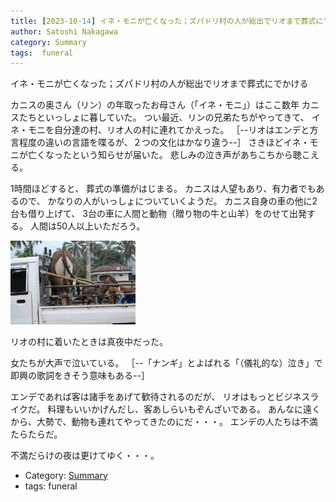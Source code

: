 ```yaml
---
title: [2023-10-14] イネ・モニが亡くなった；ズパドリ村の人が総出でリオまで葬式にでかける ---遠い村からはるばるやってきた僕達を冷淡に迎えるリオの人たち・・・
author: Satoshi Nakagawa
category: Summary
tags:  funeral
---
```


イネ・モニが亡くなった；ズパドリ村の人が総出でリオまで葬式にでかける

 カニスの奥さん（リン）の年取ったお母さん（「イネ・モニ」）はここ数年
カニスたちといっしょに暮していた。
つい最近、リンの兄弟たちがやってきて、
イネ・モニを自分達の村、リオ人の村に連れてかえった。
［--リオはエンデと方言程度の違いの言語を喋るが、２つの文化はかなり違う--］
さきほどイネ・モニが亡くなったという知らせが届いた。
悲しみの泣き声があちこちから聴こえる。

 1時間ほどすると、
葬式の準備がはじまる。
カニスは人望もあり、有力者でもあるので、
かなりの人がいっしょについていくようだ。
カニス自身の車の他に2台も借り上げて、
3台の車に人間と動物（贈り物の牛と山羊）をのせて出発する。
人間は50人以上いただろう。

<a href="/pict/2023-10-15-eko.jpg">
<img src="/pict/2023-10-15-eko.jpg" alt="" width="200"/></a>

 リオの村に着いたときは真夜中だった。

 女たちが大声で泣いている。
［--「ナンギ」とよばれる「（儀礼的な）泣き」で即興の歌詞をきそう意味もある--］

 エンデであれば客は諸手をあげて歓待されるのだが、
リオはもっとビジネスライクだ。
料理もいいかげんだし、客あしらいもぞんざいである。
あんなに遠くから、大勢で、動物も連れてやってきたのにだ・・・。
エンデの人たちは不満たらたらだ。

 不満だらけの夜は更けてゆく・・・。

- Category: [Summary](https://merapano.github.io/categories.html#Summary)
- tags:  funeral
